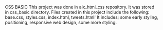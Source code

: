 CSS BASIC
This project was done in alx_html_css repository.
It was stored in css_basic directory.
Files created in this project include the following:
base.css, styles.css, index.html, tweets.html'
It includes; some early styling, positioning, responsive web design, some more styling.
